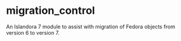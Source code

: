 migration_control
=================

An Islandora 7 module to assist with migration of Fedora objects from version 6 to version 7.
